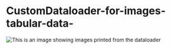 # CustomDataloader-for-images-tabular-data-

![This is an image showing images printed from the dataloader]([CustomDataloader-for-images-tabular-data-/dataloader-images-in-csv/testing_dataloader.png](https://github.com/omniaalwazzan/CustomDataloader-for-images-tabular-data-/blob/main/dataloader-images-in-csv/testing_dataloader.png))
